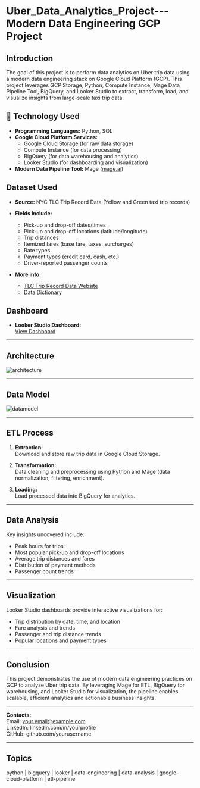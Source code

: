 # Uber_Data_Analytics_Project---Modern Data Engineering GCP Project

## Introduction

The goal of this project is to perform data analytics on Uber trip data using a modern data engineering stack on Google Cloud Platform (GCP). This project leverages GCP Storage, Python, Compute Instance, Mage Data Pipeline Tool, BigQuery, and Looker Studio to extract, transform, load, and visualize insights from large-scale taxi trip data.

## 📎 Technology Used

- **Programming Languages:** Python, SQL
- **Google Cloud Platform Services:**
  - Google Cloud Storage (for raw data storage)
  - Compute Instance (for data processing)
  - BigQuery (for data warehousing and analytics)
  - Looker Studio (for dashboarding and visualization)
- **Modern Data Pipeline Tool:** Mage ([mage.ai](https://www.mage.ai/))

## Dataset Used

- **Source:** NYC TLC Trip Record Data (Yellow and Green taxi trip records)
- **Fields Include:**
  - Pick-up and drop-off dates/times
  - Pick-up and drop-off locations (latitude/longitude)
  - Trip distances
  - Itemized fares (base fare, taxes, surcharges)
  - Rate types
  - Payment types (credit card, cash, etc.)
  - Driver-reported passenger counts

- **More info:**
  - [TLC Trip Record Data Website](https://www.nyc.gov/site/tlc/about/tlc-trip-record-data.page)
  - [Data Dictionary](https://drive.google.com/file/d/1OYlh0BCoN4i3dUtJEvZ2_ArzzJkdq1YB/view?usp=sharing)

## Dashboard

- **Looker Studio Dashboard:**  
  [View Dashboard](https://lookerstudio.google.com/reporting/f6d83de6-42d6-471f-a7a9-384ab025ec25)

---

## Architecture

![architecture](https://private-user-images.githubusercontent.com/100662026/267892696-1f7d70c1-95cb-4cc7-8bbe-9db9bc10d322.png?jwt=eyJhbGciOiJIUzI1NiIsInR5cCI6IkpXVCJ9.eyJpc3MiOiJnaXRodWIuY29tIiwiYXVkIjoicmF3LmdpdGh1YnVzZXJjb250ZW50LmNvbSIsImtleSI6ImtleTUiLCJleHAiOjE3NTA5OTQzNjEsIm5iZiI6MTc1MDk5NDA2MSwicGF0aCI6Ii8xMDA2NjIwMjYvMjY3ODkyNjk2LTFmN2Q3MGMxLTk1Y2ItNGNjNy04YmJlLTlkYjliYzEwZDMyMi5wbmc_WC1BbXotQWxnb3JpdGhtPUFXUzQtSE1BQy1TSEEyNTYmWC1BbXotQ3JlZGVudGlhbD1BS0lBVkNPRFlMU0E1M1BRSzRaQSUyRjIwMjUwNjI3JTJGdXMtZWFzdC0xJTJGczMlMkZhd3M0X3JlcXVlc3QmWC1BbXotRGF0ZT0yMDI1MDYyN1QwMzE0MjFaJlgtQW16LUV4cGlyZXM9MzAwJlgtQW16LVNpZ25hdHVyZT1mZDNmYWNlODE1MThhOWMyOTU3NzlhM2ZhYTViNmYwNTYwMWZkZmY0ZjY4YzIzZWRhNDU1NGVkMjY1OGQxZTdhJlgtQW16LVNpZ25lZEhlYWRlcnM9aG9zdCJ9.agsS_cJKpD6kYzxnLpBTWJFfnuxGwKefuZ4w4uyGiqo)

---

## Data Model

![datamodel](https://private-user-images.githubusercontent.com/100662026/267891630-deb31d50-4f01-4c31-8609-afd6c1e3606d.png?jwt=eyJhbGciOiJIUzI1NiIsInR5cCI6IkpXVCJ9.eyJpc3MiOiJnaXRodWIuY29tIiwiYXVkIjoicmF3LmdpdGh1YnVzZXJjb250ZW50LmNvbSIsImtleSI6ImtleTUiLCJleHAiOjE3NTA5OTQzNjEsIm5iZiI6MTc1MDk5NDA2MSwicGF0aCI6Ii8xMDA2NjIwMjYvMjY3ODkxNjMwLWRlYjMxZDUwLTRmMDEtNGMzMS04NjA5LWFmZDZjMWUzNjA2ZC5wbmc_WC1BbXotQWxnb3JpdGhtPUFXUzQtSE1BQy1TSEEyNTYmWC1BbXotQ3JlZGVudGlhbD1BS0lBVkNPRFlMU0E1M1BRSzRaQSUyRjIwMjUwNjI3JTJGdXMtZWFzdC0xJTJGczMlMkZhd3M0X3JlcXVlc3QmWC1BbXotRGF0ZT0yMDI1MDYyN1QwMzE0MjFaJlgtQW16LUV4cGlyZXM9MzAwJlgtQW16LVNpZ25hdHVyZT1hOWI2YmI0NjllMmFlNTYyNDkwZGY4OGEyM2RjMjljMmE4OWYzMzg0Mzg1MGU4MDdlNzEzN2E4YzkxYmExOTJhJlgtQW16LVNpZ25lZEhlYWRlcnM9aG9zdCJ9.uBg_zyfljA7jgEuMoeWANha7T7xANAKeWTPWRlzO9K8)

---

## ETL Process

1. **Extraction:**  
   Download and store raw trip data in Google Cloud Storage.

2. **Transformation:**  
   Data cleaning and preprocessing using Python and Mage (data normalization, filtering, enrichment).

3. **Loading:**  
   Load processed data into BigQuery for analytics.

---

## Data Analysis

Key insights uncovered include:

- Peak hours for trips
- Most popular pick-up and drop-off locations
- Average trip distances and fares
- Distribution of payment methods
- Passenger count trends

---

## Visualization

Looker Studio dashboards provide interactive visualizations for:

- Trip distribution by date, time, and location
- Fare analysis and trends
- Passenger and trip distance trends
- Popular locations and payment types

---

## Conclusion

This project demonstrates the use of modern data engineering practices on GCP to analyze Uber trip data. By leveraging Mage for ETL, BigQuery for warehousing, and Looker Studio for visualization, the pipeline enables scalable, efficient analytics and actionable business insights.

---

**Contacts:**  
Email: your.email@example.com  
LinkedIn: linkedin.com/in/yourprofile  
GitHub: github.com/yourusername

---

## Topics

python | bigquery | looker | data-engineering | data-analysis | google-cloud-platform | etl-pipeline

